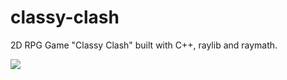 # classy-clash
2D RPG Game "Classy Clash" built with C++, raylib and raymath. 

![](https://github.com/zakkaiProxy/classy-clash/blob/main/demo/demo.gif)
